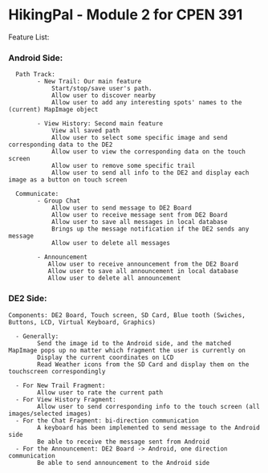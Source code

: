 # HikingPal - Module 2 for CPEN 391

Feature List:
### Android Side:
      Path Track:
            - New Trail: Our main feature
                Start/stop/save user's path.
                Allow user to discover nearby
                Allow user to add any interesting spots' names to the (current) MapImage object

            - View History: Second main feature 
                View all saved path
                Allow user to select some specific image and send corresponding data to the DE2
                Allow user to view the corresponding data on the touch screen
                Allow user to remove some specific trail
                Allow user to send all info to the DE2 and display each image as a button on touch screen

      Communicate:
            - Group Chat
                Allow user to send message to DE2 Board
                Allow user to receive message sent from DE2 Board
                Allow user to save all messages in local database
                Brings up the message notification if the DE2 sends any message
                Allow user to delete all messages

            - Announcement
               Allow user to receive announcement from the DE2 Board
               Allow user to save all announcement in local database
               Allow user to delete all announcement
 
### DE2 Side:
    Components: DE2 Board, Touch screen, SD Card, Blue tooth (Swiches, Buttons, LCD, Virtual Keyboard, Graphics)
   
      - Generally:
            Send the image id to the Android side, and the matched MapImage pops up no matter which fragment the user is currently on
            Display the current coordinates on LCD
            Read Weather icons from the SD Card and display them on the touchscreen correspondingly
            
      - For New Trail Fragment:
            Allow user to rate the current path
      - For View History Fragment:
            Allow user to send corresponding info to the touch screen (all images/selected images)
      - For the Chat Fragment: bi-direction communication
            A keyboard has been implemented to send message to the Android side
            Be able to receive the message sent from Android
      - For the Announcement: DE2 Board -> Android, one direction communication
            Be able to send announcement to the Android side
            
      
            
